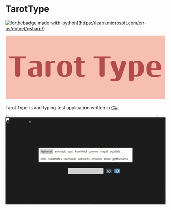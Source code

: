 # TarotType
![forthebadge made-with-python](https://forthebadge.com/images/badges/made-with-c-sharp.svg)](https://learn.microsoft.com/en-us/dotnet/csharp/).

<p align="center">
  <img src="https://github.com/eymenefealtun/TarotType/blob/master/Pictures/Tarot_Type200.png?raw=true" alt="Sublime's custom image"/>
</p>

Tarot Type is and typing test application written in [C#](https://learn.microsoft.com/en-us/dotnet/csharp/).



![](https://github.com/eymenefealtun/TarotType/blob/master/Pictures/readmeGif.gif)
